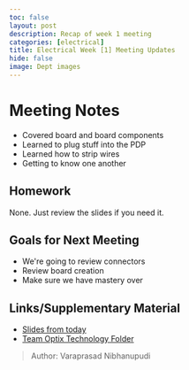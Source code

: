 ```yaml
---
toc: false
layout: post
description: Recap of week 1 meeting
categories: [electrical] 
title: Electrical Week [1] Meeting Updates
hide: false
image: Dept images
---
```


# Meeting Notes
 - Covered board and board components
 - Learned to plug stuff into the PDP
 - Learned how to strip wires
 - Getting to know one another

## Homework
None. Just review the slides if you need it.

## Goals for Next Meeting
 - We're going to review connectors
 - Review board creation 
 - Make sure we have mastery over 

## Links/Supplementary Material
 - [Slides from today](https://docs.google.com/presentation/d/1Fy0CMHcj08jdwPNljXRYcRkCK3xdZxKA0lu8hL2MDZg?usp=sharing)
 - [Team Optix Technology Folder](https://drive.google.com/drive/folders/1D4VNl_CzpGJff69jR2onBDxhrS-d7Ol8?usp=sharing)

> Author: Varaprasad Nibhanupudi